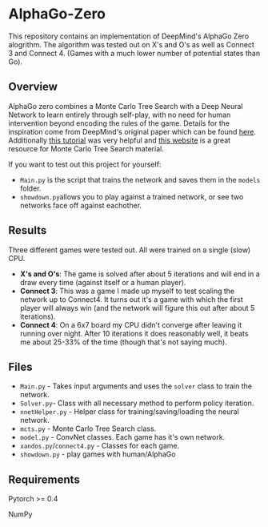 # AlphaGo-Zero

This repository contains an implementation of DeepMind's AlphaGo Zero alogrithm. The algorithm was tested out on X's and O's as well as Connect 3 and Connect 4. (Games with a much lower number of potential states than Go). 


## Overview
AlphaGo zero combines a Monte Carlo Tree Search with a Deep Neural Network to learn entirely through self-play, with no need for human intervention beyond encoding the rules of the game. Details for the inspiration come from DeepMind's original paper which can be found [here](https://deepmind.com/documents/119/agz_unformatted_nature.pdf). Additionally [this tutorial](https://web.stanford.edu/~surag/posts/alphazero.html) was very helpful and [this website](http://mcts.ai/) is a great resource for Monte Carlo Tree Search material.

If you want to test out this project for yourself:

* `Main.py` is the script that trains the network and saves them in the `models` folder.
* `showdown.py`allows you to play against a trained network, or see two networks face off against eachother.

## Results
Three different games were tested out. All were trained on a single (slow) CPU.

* **X's and O's**: The game is solved after about 5 iterations and will end in a draw every time (against itself or a human player).
* **Connect 3**: This was a game I made up myself to test scaling the network up to Connect4. It turns out it's a game with which the first player will always win (and the network will figure this out after about 5 iterations).
* **Connect 4**: On a 6x7 board my CPU didn't converge after leaving it running over night. After 10 iterations it does reasonably well, it beats me about 25-33% of the time (though that's not saying much).

## Files
* `Main.py` - Takes input arguments and uses the `solver` class to train the network.
* `Solver.py`- Class with all necessary method to perform policy iteration.
* `nnetHelper.py` - Helper class for training/saving/loading the neural network.
* `mcts.py` - Monte Carlo Tree Search class.
* `model.py` - ConvNet classes. Each game has it's own network.
* `xandos.py`/`connect4.py` - Classes for each game.
* `showdown.py` - play games with human/AlphaGo

## Requirements
Pytorch >= 0.4

NumPy
